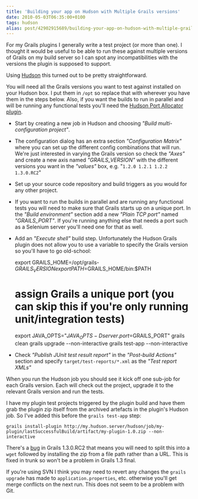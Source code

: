 ```yaml
---
title: 'Building your app on Hudson with Multiple Grails versions'
date: 2010-05-03T06:35:00+0100
tags: hudson
alias: post/42902915689/building-your-app-on-hudson-with-multiple-grails/
---
```


For my Grails plugins I generally write a test project (or more than one). I thought it would be useful to be able to run these against multiple versions of Grails on my build server so I can spot any incompatibilities with the versions the plugin is supposed to support.

Using [Hudson][1] this turned out to be pretty straightforward.

<!-- more -->

You will need all the Grails versions you want to test against installed on your Hudson box. I put them in `/opt` so replace that with wherever you have them in the steps below. Also, if you want the builds to run in parallel and will be running any functional tests you'll need the [Hudson Port Allocator plugin][2].

* Start by creating a new job in Hudson and choosing _"Build multi-configuration project"_.
* The configuration dialog has an extra section _"Configuration Matrix"_ where you can set up the different config combinations that will run. We're just interested in varying the Grails version so check the _"Axes"_ and create a new axis named _"GRAILS_VERSION"_ with the different versions you want in the _"values"_ box, e.g. "`1.2.0 1.2.1 1.2.2 1.3.0.RC2`"
* Set up your source code repository and build triggers as you would for any other project.
* If you want to run the builds in parallel and are running any functional tests you will need to make sure that Grails starts up on a unique port. In the _"Build environment"_ section add a new _"Plain TCP port"_ named _"GRAILS_PORT"_. If you're running anything else that needs a port such as a Selenium server you'll need one for that as well.
* Add an _"Execute shell"_ build step. Unfortunately the Hudson Grails plugin does not allow you to use a variable to specify the Grails version so you'll have to go old-school:

    export GRAILS_HOME=/opt/grails-$GRAILS_VERSION
    export PATH=$GRAILS_HOME/bin:$PATH
    # assign Grails a unique port (you can skip this if you're only running unit/integration tests)
    export JAVA_OPTS="$JAVA_OPTS -Dserver.port=$GRAILS_PORT"
    grails clean
    grails upgrade --non-interactive
    grails test-app --non-interactive

* Check _"Publish JUnit test result report"_ in the _"Post-build Actions"_ section and specify `target/test-reports/*.xml` as the _"Test report XMLs"_

When you run the Hudson job you should see it kick off one sub-job for each Grails version. Each will check out the project, upgrade it to the relevant Grails version and run the tests.

I have my plugin test projects triggered by the plugin build and have them grab the plugin zip itself from the archived artefacts in the plugin's Hudson job. So I've added this before the `grails test-app` step:

    grails install-plugin http://my.hudson.server/hudson/job/my-plugin/lastSuccessfulBuild/artifact/my-plugin-1.0.zip --non-interactive

There's a [bug][3] in Grails 1.3.0.RC2 that means you will need to split this into a `wget` followed by installing the zip from a file path rather than a URL. This is fixed in trunk so won't be a problem in Grails 1.3 final.

If you're using SVN I think you may need to revert any changes the `grails upgrade` has made to `application.properties`, etc. otherwise you'll get merge conflicts on the next run. This does not seem to be a problem with Git.

[1]: http://hudson-ci.org/
[2]: http://wiki.hudson-ci.org/display/HUDSON/Port+Allocator+Plugin
[3]: http://jira.codehaus.org/browse/GRAILS-6223

